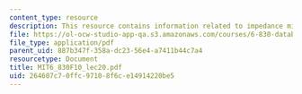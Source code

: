 ```yaml
---
content_type: resource
description: This resource contains information related to impedance mismatch.
file: https://ol-ocw-studio-app-qa.s3.amazonaws.com/courses/6-830-database-systems-fall-2010/264607c70ffc97108f6ce14914220be5_MIT6_830F10_lec20.pdf
file_type: application/pdf
parent_uid: 887b347f-358a-dc23-56e4-a7411b44c7a4
resourcetype: Document
title: MIT6_830F10_lec20.pdf
uid: 264607c7-0ffc-9710-8f6c-e14914220be5
---
```

